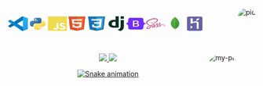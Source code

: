 <div align="center">
    <div>
        <img align="right" alt="pic" height="150" style="border-radius:50px;" src="https://imgur.com/WIBXeAt.gif">
    </div>
    <br>
    <div align="center" style="display: flex">
        <img align="center" alt="vscode" height="30" width="40" src="https://raw.githubusercontent.com/devicons/devicon/master/icons/vscode/vscode-original.svg">
        <img align="center" alt="Python" height="30" width="40" src="https://raw.githubusercontent.com/devicons/devicon/master/icons/python/python-original.svg">
        <img align="center" alt="Js" height="30" width="40" src="https://raw.githubusercontent.com/devicons/devicon/master/icons/javascript/javascript-plain.svg">
        <img align="center" alt="HTML" height="30" width="40" src="https://raw.githubusercontent.com/devicons/devicon/master/icons/html5/html5-original.svg">
        <img align="center" alt="CSS" height="30" width="40" src="https://raw.githubusercontent.com/devicons/devicon/master/icons/css3/css3-original.svg">
        <img align="center" alt="Django" height="30" width="40" src="https://raw.githubusercontent.com/devicons/devicon/master/icons/django/django-plain.svg">
        <img align="center" alt="Bootstrap" height="30" width="40" src="https://raw.githubusercontent.com/devicons/devicon/master/icons/bootstrap/bootstrap-plain.svg">
        <img align="center" alt="SASS" height="30" width="40" src="https://raw.githubusercontent.com/devicons/devicon/master/icons/sass/sass-original.svg">
        <img align="center" alt="MongoDB" height="30" width="40" src="https://raw.githubusercontent.com/devicons/devicon/master/icons/mongodb/mongodb-original.svg">
        <img align="center" alt="Heroku" height="30" width="40" src="https://raw.githubusercontent.com/devicons/devicon/master/icons/heroku/heroku-plain.svg">
    <!--     <img align="center" alt="" height="30" width="40" src=""> -->
    </div>
    <br>
    <div align="center"> 
</div>

##
 
 <div align="center">
    <a href="https://github.com/shinikatame">
    <img height="180em" src="https://github-readme-stats.vercel.app/api?username=shinikatame&show_icons=true&theme=github_dark&include_all_commits=true&count_private=true"/>
    <img height="180em" src="https://github-readme-stats.vercel.app/api/top-langs/?username=shinikatame&layout=compact&langs_count=7&theme=github_dark"/>
    <img align="right" alt="my-pic" height="150" style="border-radius:50px;" src="https://imgur.com/WIBXeAt.gif">
        
  ![Snake animation](https://github.com/Shinikatame/Shinikatame/blob/output/github-contribution-grid-snake.svg)
        
</div>
